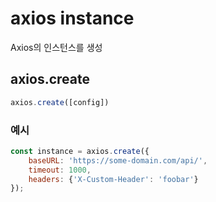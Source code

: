# axios instance
Axios의 인스턴스를 생성

## axios.create
```js
axios.create([config])
```
### 예시
```js
const instance = axios.create({
    baseURL: 'https://some-domain.com/api/',
    timeout: 1000,
    headers: {'X-Custom-Header': 'foobar'}
});
```




